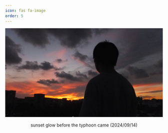```yaml
---
icon: fas fa-image
order: 5
---
```



![Desktop View](/assets/img/gallery/20240914.jpg) 
<center>sunset glow before the typhoon came (2024/09/14)</center>


